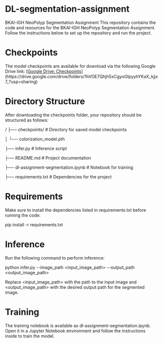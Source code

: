 # DL-segmentation-assignment

BKAI-IGH NeoPolyp Segmentation Assignment
This repository contains the code and resources for the BKAI-IGH NeoPolyp Segmentation Assignment. Follow the instructions below to set up the repository and run the project.

# Checkpoints
The model checkpoints are available for download via the following Google Drive link:
[[Google Drive: Checkpoints](https://drive.google.com/drive/folders/1hVOE7Qhjh5xCgyoOlpyyhYKaX_kjjx7_)](https://drive.google.com/drive/folders/1hVOE7Qhjh5xCgyoOlpyyhYKaX_kjjx7_?usp=sharing)

# Directory Structure
After downloading the checkpoints folder, your repository should be structured as follows:

/ ├── checkpoints/ # Directory for saved model checkpoints

│ └── colorization_model.pth

├── infer.py # Inference script

├── README.md # Project documentation

├── dl-assignment-segmentation.ipynb # Notebook for training

├── requirements.txt # Dependencies for the project

# Requirements
Make sure to install the dependencies listed in requirements.txt before running the code:

pip install -r requirements.txt

# Inference
Run the following command to perform inference:

python infer.py --image_path <input_image_path> --output_path <output_image_path>

Replace <input_image_path> with the path to the input image and <output_image_path> with the desired output path for the segmented image.

# Training
The training notebook is available as dl-assignment-segmentation.ipynb. Open it in a Jupyter Notebook environment and follow the instructions inside to train the model.
